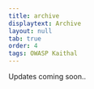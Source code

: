 ```yaml
---
title: archive
displaytext: Archive
layout: null
tab: true
order: 4
tags: OWASP Kaithal
---
```


Updates coming soon..
